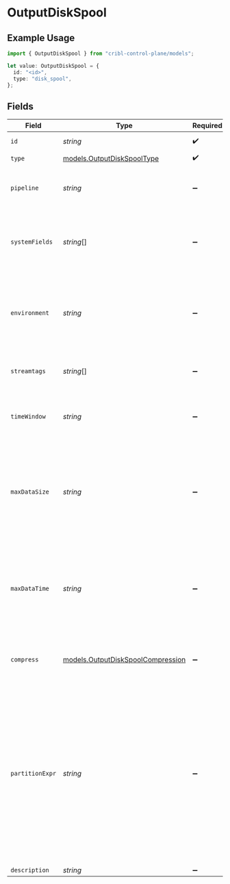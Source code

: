 # OutputDiskSpool

## Example Usage

```typescript
import { OutputDiskSpool } from "cribl-control-plane/models";

let value: OutputDiskSpool = {
  id: "<id>",
  type: "disk_spool",
};
```

## Fields

| Field                                                                                                                                                                                                                | Type                                                                                                                                                                                                                 | Required                                                                                                                                                                                                             | Description                                                                                                                                                                                                          |
| -------------------------------------------------------------------------------------------------------------------------------------------------------------------------------------------------------------------- | -------------------------------------------------------------------------------------------------------------------------------------------------------------------------------------------------------------------- | -------------------------------------------------------------------------------------------------------------------------------------------------------------------------------------------------------------------- | -------------------------------------------------------------------------------------------------------------------------------------------------------------------------------------------------------------------- |
| `id`                                                                                                                                                                                                                 | *string*                                                                                                                                                                                                             | :heavy_check_mark:                                                                                                                                                                                                   | Unique ID for this output                                                                                                                                                                                            |
| `type`                                                                                                                                                                                                               | [models.OutputDiskSpoolType](../models/outputdiskspooltype.md)                                                                                                                                                       | :heavy_check_mark:                                                                                                                                                                                                   | N/A                                                                                                                                                                                                                  |
| `pipeline`                                                                                                                                                                                                           | *string*                                                                                                                                                                                                             | :heavy_minus_sign:                                                                                                                                                                                                   | Pipeline to process data before sending out to this output                                                                                                                                                           |
| `systemFields`                                                                                                                                                                                                       | *string*[]                                                                                                                                                                                                           | :heavy_minus_sign:                                                                                                                                                                                                   | Fields to automatically add to events, such as cribl_pipe. Supports wildcards.                                                                                                                                       |
| `environment`                                                                                                                                                                                                        | *string*                                                                                                                                                                                                             | :heavy_minus_sign:                                                                                                                                                                                                   | Optionally, enable this config only on a specified Git branch. If empty, will be enabled everywhere.                                                                                                                 |
| `streamtags`                                                                                                                                                                                                         | *string*[]                                                                                                                                                                                                           | :heavy_minus_sign:                                                                                                                                                                                                   | Tags for filtering and grouping in @{product}                                                                                                                                                                        |
| `timeWindow`                                                                                                                                                                                                         | *string*                                                                                                                                                                                                             | :heavy_minus_sign:                                                                                                                                                                                                   | Time period for grouping spooled events. Default is 10m.                                                                                                                                                             |
| `maxDataSize`                                                                                                                                                                                                        | *string*                                                                                                                                                                                                             | :heavy_minus_sign:                                                                                                                                                                                                   | Maximum disk space that can be consumed before older buckets are deleted. Examples: 420MB, 4GB. Default is 1GB.                                                                                                      |
| `maxDataTime`                                                                                                                                                                                                        | *string*                                                                                                                                                                                                             | :heavy_minus_sign:                                                                                                                                                                                                   | Maximum amount of time to retain data before older buckets are deleted. Examples: 2h, 4d. Default is 24h.                                                                                                            |
| `compress`                                                                                                                                                                                                           | [models.OutputDiskSpoolCompression](../models/outputdiskspoolcompression.md)                                                                                                                                         | :heavy_minus_sign:                                                                                                                                                                                                   | Data compression format. Default is gzip.                                                                                                                                                                            |
| `partitionExpr`                                                                                                                                                                                                      | *string*                                                                                                                                                                                                             | :heavy_minus_sign:                                                                                                                                                                                                   | JavaScript expression defining how files are partitioned and organized within the time-buckets. If blank, the event's __partition property is used and otherwise, events go directly into the time-bucket directory. |
| `description`                                                                                                                                                                                                        | *string*                                                                                                                                                                                                             | :heavy_minus_sign:                                                                                                                                                                                                   | N/A                                                                                                                                                                                                                  |